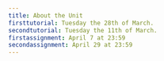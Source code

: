 ```yaml
---
title: About the Unit
firsttutorial: Tuesday the 28th of March. 
secondtutorial: Tuesday the 11th of March. 
firstassignment: April 7 at 23:59
secondassignment: April 29 at 23:59 
---
```

